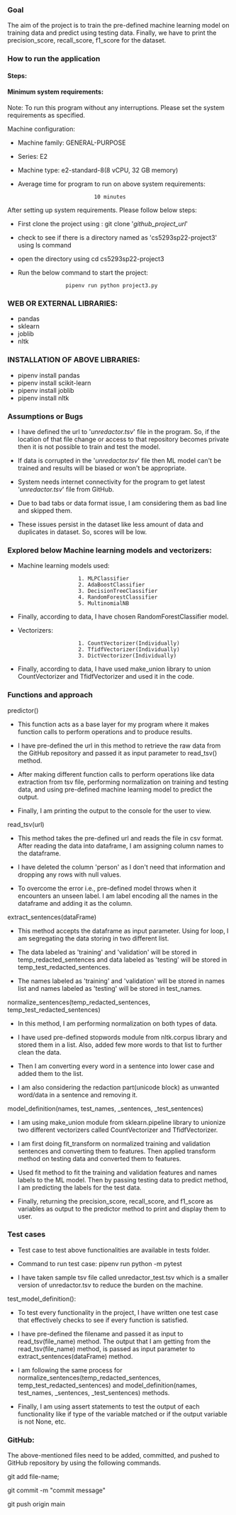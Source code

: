 ### Goal
The aim of the project is to train the pre-defined machine learning model on training data and predict using testing data. Finally, we have to print the precision_score, recall_score, f1_score for the dataset.

### How to run the application

#### Steps:

#### Minimum system requirements:

Note: To run this program without any interruptions. Please set the system requirements as specified.

Machine configuration:

- Machine family: GENERAL-PURPOSE

- Series: E2

- Machine type: e2-standard-8(8 vCPU, 32 GB memory)

- Average time for program to run on above system requirements:

                       
                              10 minutes



After setting up system requirements. Please follow below steps:

* First clone the project using : git clone '_github_project_url_'
* check to see if there is a directory named as 'cs5293sp22-project3' using ls command
* open the directory using cd cs5293sp22-project3
* Run the below command to start the project:

                        
                     pipenv run python project3.py


### WEB OR EXTERNAL LIBRARIES:
* pandas
* sklearn
* joblib
* nltk

### INSTALLATION OF ABOVE LIBRARIES:
* pipenv install pandas
* pipenv install scikit-learn
* pipenv install joblib
* pipenv install nltk

### Assumptions or Bugs

* I have defined the url to '_unredactor.tsv_' file in the program. So, if the location of that file change or access to that repository becomes private then it is not possible to train and test the model.

* If data is corrupted in the '_unredactor.tsv_' file then ML model can't be trained and results will be biased or won't be appropriate.

* System needs internet connectivity for the program to get latest '_unredactor.tsv_' file from GitHub.

* Due to bad tabs or data format issue, I am considering them as bad line and skipped them.

* These issues persist in the dataset like less amount of data and duplicates in dataset. So, scores will be low.


### Explored below Machine learning models and vectorizers:

* Machine learning models used:

       
                         1. MLPClassifier
                         2. AdaBoostClassifier
                         3. DecisionTreeClassifier
                         4. RandomForestClassifier
                         5. MultinomialNB


* Finally, according to data, I have chosen RandomForestClassifier model.

* Vectorizers:



                         1. CountVectorizer(Individually)
                         2. TfidfVectorizer(Individually)
                         3. DictVectorizer(Individually)


* Finally, according to data, I have used make_union library to union CountVectorizer and TfidfVectorizer and used it in the code.




### Functions and approach

predictor()

* This function acts as a base layer for my program where it makes function calls to perform operations and to produce results.

* I have pre-defined the url in this method to retrieve the raw data from the GitHub repository and passed it as input parameter to read_tsv() method.

* After making different function calls to perform operations like data extraction from tsv file, performing normalization on training and testing data, and using pre-defined machine learning model to predict the output.

* Finally, I am printing the output to the console for the user to view.

read_tsv(url)

* This method takes the pre-defined url and reads the file in csv format. After reading the data into dataframe, I am assigning column names to the dataframe.

* I have deleted the column 'person' as I don't need that information and dropping any rows with null values.

* To overcome the error  i.e., pre-defined model throws when it encounters an unseen label. I am label encoding all the names in the dataframe and adding it as the column.

extract_sentences(dataFrame)

* This method accepts the dataframe as input parameter. Using for loop, I am segregating the data storing in two different list.

* The data labeled as 'training' and 'validation' will be stored in temp_redacted_sentences and data labeled as 'testing' will be stored in temp_test_redacted_sentences.

* The names labeled as 'training' and 'validation' will be stored in names list and names labeled as 'testing' will be stored in test_names.

normalize_sentences(temp_redacted_sentences, temp_test_redacted_sentences)

* In this method, I am performing normalization on both types of data.

* I have used pre-defined stopwords module from nltk.corpus library and stored them in a list. Also, added few more words to that list to further clean the data.

* Then I am converting every word in a sentence into lower case and added them to the list.

* I am also considering the redaction part(unicode block) as unwanted word/data in a sentence and removing it.


model_definition(names, test_names, _sentences, _test_sentences)

* I am using make_union module from sklearn.pipeline library to unionize two different vectorizers called CountVectorizer and TfidfVectorizer.

* I am first doing fit_transform on normalized training and validation sentences and converting them to features. Then applied transform method on testing data and converted them to features.

* Used fit method to fit the training and validation features and names labels to the ML model. Then by passing testing data to predict method, I am predicting the labels for the test data.

* Finally, returning the precision_score, recall_score, and f1_score as variables as output to the predictor method to print and display them to user.


### Test cases

* Test case to test above functionalities are available in tests folder.

* Command to run test case: pipenv run python -m pytest

* I have taken sample tsv file called unredactor_test.tsv which is a smaller version of unredactor.tsv to reduce the burden on the machine.

test_model_definition():

* To test every functionality in the project, I have written one test case that effectively checks to see if every function is satisfied. 

* I have pre-defined the filename and passed it as input to read_tsv(file_name) method. The output that I am getting from the read_tsv(file_name) method, is passed as input parameter to extract_sentences(dataFrame) method.

* I am following the same process for normalize_sentences(temp_redacted_sentences, temp_test_redacted_sentences) and model_definition(names, test_names, _sentences, _test_sentences) methods.

* Finally, I am using assert statements to test the output of each functionality like if type of the variable matched or if the output variable is not None, etc.

### GitHub:
The above-mentioned files need to be added, committed, and pushed to GitHub repository by using the following commands.

git add file-name;

git commit -m "commit message"

git push origin main



